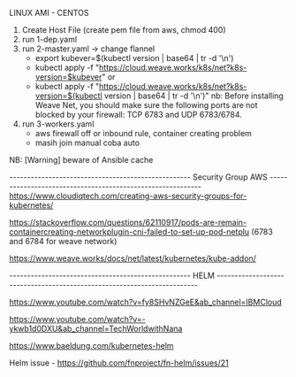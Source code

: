 LINUX AMI - CENTOS

1. Create Host File (create pem file from aws, chmod 400)
2. run 1-dep.yaml 
3. run 2-master.yaml -> change flannel
    - export kubever=$(kubectl version | base64 | tr -d '\n')
    - kubectl apply -f "https://cloud.weave.works/k8s/net?k8s-version=$kubever"
        or
    - kubectl apply -f "https://cloud.weave.works/k8s/net?k8s-version=$(kubectl version | base64 | tr -d '\n')"
    nb: Before installing Weave Net, you should make sure the following ports are not blocked by your firewall: TCP 6783 and UDP 6783/6784.
4. run 3-workers.yaml
    - aws firewall off or inbound rule, container creating problem
    - masih join manual coba auto

NB: [Warning] beware of Ansible cache

--------------------------------------------------- Security Group AWS -----------------------------------------------------------
https://www.cloudiqtech.com/creating-aws-security-groups-for-kubernetes/

https://stackoverflow.com/questions/62110917/pods-are-remain-containercreating-networkplugin-cni-failed-to-set-up-pod-netplu (6783 and 6784 for weave network)

https://www.weave.works/docs/net/latest/kubernetes/kube-addon/


---------------------------------------------------  HELM  ------------------------------------------------------------------------

https://www.youtube.com/watch?v=fy8SHvNZGeE&ab_channel=IBMCloud

https://www.youtube.com/watch?v=-ykwb1d0DXU&ab_channel=TechWorldwithNana

https://www.baeldung.com/kubernetes-helm

Helm issue - https://github.com/fnproject/fn-helm/issues/21
